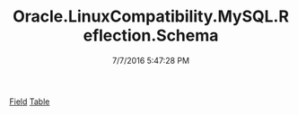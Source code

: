 ﻿---
title: Oracle.LinuxCompatibility.MySQL.Reflection.Schema
date: 7/7/2016 5:47:28 PM
---

[Field](T-Oracle.LinuxCompatibility.MySQL.Reflection.Schema.Field.html)
[Table](T-Oracle.LinuxCompatibility.MySQL.Reflection.Schema.Table.html)
